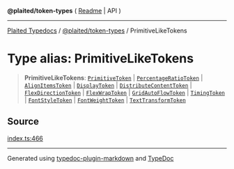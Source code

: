 **@plaited/token-types** ( [Readme](../README.md) \| API )

***

[Plaited Typedocs](../../../modules.md) / [@plaited/token-types](../modules.md) / PrimitiveLikeTokens

# Type alias: PrimitiveLikeTokens

> **PrimitiveLikeTokens**: [`PrimitiveToken`](PrimitiveToken.md) \| [`PercentageRatioToken`](PercentageRatioToken.md) \| [`AlignItemsToken`](AlignItemsToken.md) \| [`DisplayToken`](DisplayToken.md) \| [`DistributeContentToken`](DistributeContentToken.md) \| [`FlexDirectionToken`](FlexDirectionToken.md) \| [`FlexWrapToken`](FlexWrapToken.md) \| [`GridAutoFlowToken`](GridAutoFlowToken.md) \| [`TimingToken`](TimingToken.md) \| [`FontStyleToken`](FontStyleToken.md) \| [`FontWeightToken`](FontWeightToken.md) \| [`TextTransformToken`](TextTransformToken.md)

## Source

[index.ts:466](https://github.com/plaited/plaited/blob/b0dd907/libs/token-types/src/index.ts#L466)

***

Generated using [typedoc-plugin-markdown](https://www.npmjs.com/package/typedoc-plugin-markdown) and [TypeDoc](https://typedoc.org/)
